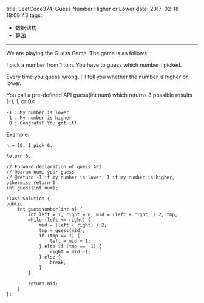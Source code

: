 title: LeetCode374. Guess Number Higher or Lower
date: 2017-02-18 18:08:43
tags:
- 数据结构
- 算法
---

We are playing the Guess Game. The game is as follows:

I pick a number from 1 to n. You have to guess which number I picked.

Every time you guess wrong, I'll tell you whether the number is higher or lower.

You call a pre-defined API guess(int num) which returns 3 possible results (-1, 1, or 0):
```
-1 : My number is lower
 1 : My number is higher
 0 : Congrats! You got it!
```

Example:
```
n = 10, I pick 6.

Return 6.
```

```
// Forward declaration of guess API.
// @param num, your guess
// @return -1 if my number is lower, 1 if my number is higher, otherwise return 0
int guess(int num);

class Solution {
public:
    int guessNumber(int n) {
        int left = 1, right = n, mid = (left + right) / 2, tmp;
        while (left <= right) {
            mid = (left + right) / 2;
            tmp = guess(mid);
            if (tmp == 1) {
                left = mid + 1;
            } else if (tmp == -1) {
                right = mid -1;
            } else {
                break;
            }
        }

        return mid;
    }
};
```